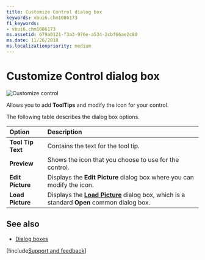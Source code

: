 ```yaml
---
title: Customize Control dialog box
keywords: vbui6.chm1086173
f1_keywords:
- vbui6.chm1086173
ms.assetid: 679a0121-f3a3-976e-a534-2cbf66ae2c80
ms.date: 11/26/2018
ms.localizationpriority: medium
---
```



# Customize Control dialog box

![Customize control](../../../images/cusctrld_ZA01201592.gif)

Allows you to add **ToolTips** and modify the icon for your control.

The following table describes the dialog box options.

|Option|Description|
|:-----|:----------|
|**Tool Tip Text**|Contains the text for the tool tip.|
|**Preview**|Shows the icon that you choose to use for the control.|
|**Edit Picture**|Displays the **Edit Picture** dialog box where you can modify the icon.|
|**Load Picture**|Displays the **[Load Picture](load-picture-load-icon-dialog-boxes.md)** dialog box, which is a standard **Open** common dialog box.|


## See also

- [Dialog boxes](../dialog-boxes.md)

[!include[Support and feedback](~/includes/feedback-boilerplate.md)]